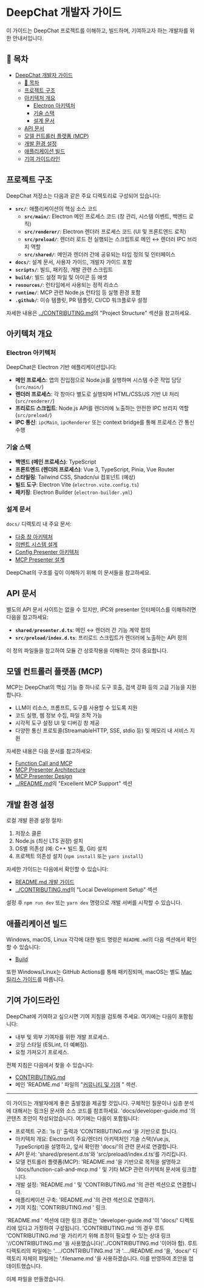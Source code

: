 
# DeepChat 개발자 가이드

이 가이드는 DeepChat 프로젝트를 이해하고, 빌드하며, 기여하고자 하는 개발자를 위한 안내서입니다.

## 📑 목차

- [DeepChat 개발자 가이드](#deepchat-개발자-가이드)
  - [📑 목차](#-목차)
  - [프로젝트 구조](#프로젝트-구조)
  - [아키텍처 개요](#아키텍처-개요)
    - [Electron 아키텍처](#electron-아키텍처)
    - [기술 스택](#기술-스택)
    - [설계 문서](#설계-문서)
  - [API 문서](#api-문서)
  - [모델 컨트롤러 플랫폼 (MCP)](#모델-컨트롤러-플랫폼-mcp)
  - [개발 환경 설정](#개발-환경-설정)
  - [애플리케이션 빌드](#애플리케이션-빌드)
  - [기여 가이드라인](#기여-가이드라인)

## 프로젝트 구조

DeepChat 저장소는 다음과 같은 주요 디렉토리로 구성되어 있습니다:

- **`src/`**: 애플리케이션의 핵심 소스 코드
  - **`src/main/`**: Electron 메인 프로세스 코드 (창 관리, 시스템 이벤트, 백엔드 로직)
  - **`src/renderer/`**: Electron 렌더러 프로세스 코드 (UI 및 프론트엔드 로직)
  - **`src/preload/`**: 렌더러 로드 전 실행되는 스크립트로 메인 ↔ 렌더러 IPC 브리지 역할
  - **`src/shared/`**: 메인과 렌더러 간에 공유되는 타입 정의 및 인터페이스
- **`docs/`**: 설계 문서, 사용자 가이드, 개발자 가이드 포함
- **`scripts/`**: 빌드, 패키징, 개발 관련 스크립트
- **`build/`**: 빌드 설정 파일 및 아이콘 등 애셋
- **`resources/`**: 런타임에서 사용되는 정적 리소스
- **`runtime/`**: MCP 관련 Node.js 런타임 등 실행 환경 포함
- **`.github/`**: 이슈 템플릿, PR 템플릿, CI/CD 워크플로우 설정

자세한 내용은 [../CONTRIBUTING.md](../CONTRIBUTING.md)의 "Project Structure" 섹션을 참고하세요.

## 아키텍처 개요

### Electron 아키텍처

DeepChat은 Electron 기반 애플리케이션입니다:

- **메인 프로세스**: 앱의 진입점으로 Node.js를 실행하며 시스템 수준 작업 담당 (`src/main/`)
- **렌더러 프로세스**: 각 창마다 별도로 실행되며 HTML/CSS/JS 기반 UI 처리 (`src/renderer/`)
- **프리로드 스크립트**: Node.js API를 렌더러에 노출하는 안전한 IPC 브리지 역할 (`src/preload/`)
- **IPC 통신**: `ipcMain`, `ipcRenderer` 또는 context bridge를 통해 프로세스 간 통신 수행

### 기술 스택

- **백엔드 (메인 프로세스)**: TypeScript
- **프론트엔드 (렌더러 프로세스)**: Vue 3, TypeScript, Pinia, Vue Router
- **스타일링**: Tailwind CSS, Shadcn/ui 컴포넌트 (예상)
- **빌드 도구**: Electron Vite (`electron.vite.config.ts`)
- **패키징**: Electron Builder (`electron-builder.yml`)

### 설계 문서

`docs/` 디렉토리 내 주요 문서:

- [다중 창 아키텍처](./multi-window-architecture.md)
- [이벤트 시스템 설계](./event-system-design.md)
- [Config Presenter 아키텍처](./config-presenter-architecture.md)
- [MCP Presenter 설계](./mcp-presenter-design.md)

DeepChat의 구조를 깊이 이해하기 위해 이 문서들을 참고하세요.

## API 문서

별도의 API 문서 사이트는 없을 수 있지만, IPC와 presenter 인터페이스를 이해하려면 다음을 참고하세요:

- **`shared/presenter.d.ts`**: 메인 ↔ 렌더러 간 기능 계약 정의
- **`src/preload/index.d.ts`**: 프리로드 스크립트가 렌더러에 노출하는 API 정의

이 정의 파일들을 참고하여 모듈 간 상호작용을 이해하는 것이 중요합니다.

## 모델 컨트롤러 플랫폼 (MCP)

MCP는 DeepChat의 핵심 기능 중 하나로 도구 호출, 검색 강화 등의 고급 기능을 지원합니다.

- LLM이 리소스, 프롬프트, 도구를 사용할 수 있도록 지원
- 코드 실행, 웹 정보 수집, 파일 조작 가능
- 시각적 도구 설정 UI 및 디버깅 창 제공
- 다양한 통신 프로토콜(StreamableHTTP, SSE, stdio 등) 및 메모리 내 서비스 지원

자세한 내용은 다음 문서를 참고하세요:

- [Function Call and MCP](./function-call-and-mcp.md)
- [MCP Presenter Architecture](./mcp-presenter-architecture.md)
- [MCP Presenter Design](./mcp-presenter-design.md)
- [../README.md](../README.md)의 "Excellent MCP Support" 섹션

## 개발 환경 설정

로컬 개발 환경 설정 절차:

1. 저장소 클론
2. Node.js (최신 LTS 권장) 설치
3. OS별 의존성 (예: C++ 빌드 툴, Git) 설치
4. 프로젝트 의존성 설치 (`npm install` 또는 `yarn install`)

자세한 가이드는 다음에서 확인할 수 있습니다:

- [README.md 개발 가이드](https://github.com/ThinkInAIXYZ/deepchat#%EF%B8%8F-development-guide)
- [../CONTRIBUTING.md](../CONTRIBUTING.md)의 "Local Development Setup" 섹션

설정 후 `npm run dev` 또는 `yarn dev` 명령으로 개발 서버를 시작할 수 있습니다.

## 애플리케이션 빌드

Windows, macOS, Linux 각각에 대한 빌드 명령은 `README.md`의 다음 섹션에서 확인할 수 있습니다:

- [Build](https://github.com/ThinkInAIXYZ/deepchat#build)

또한 Windows/Linux는 GitHub Actions를 통해 패키징되며, macOS는 별도 [Mac 릴리스 가이드](https://github.com/ThinkInAIXYZ/deepchat/wiki/Mac-Release-Guide)를 따릅니다.

## 기여 가이드라인

DeepChat에 기여하고 싶으시면 기여 지침을 검토해 주세요. 여기에는 다음이 포함됩니다:

- 내부 및 외부 기여자를 위한 개발 프로세스.
- 코딩 스타일 (ESLint, 더 예뻐짐).
- 요청 가져오기 프로세스.

전체 지침은 다음에서 찾을 수 있습니다:
- [CONTRIBUTING.md ](/CONTRIBUTING.md )
- 메인 'README.md ' 파일의 "[커뮤니티 및 기여](https://github.com/ThinkInAIXYZ/deepchat#community--contribution) " 섹션.

---

이 가이드는 개발자에게 좋은 출발점을 제공할 것입니다. 구체적인 질문이나 심층 분석에 대해서는 링크된 문서와 소스 코드를 참조하세요. 'docs/developer-guide.md '의 콘텐츠 초안이 작성되었습니다. 여기에는 다음이 포함됩니다:
- 프로젝트 구조: 'ls ()' 출력과 'CONTRIBUTING.md '을 기반으로 합니다.
- 아키텍처 개요: Electron의 주요/렌더러 아키텍처인 기술 스택(Vue.js, TypeScript)을 설명하고, 앞서 확인한 'docs/'의 관련 문서로 연결합니다.
- API 문서: 'shared/present.d.ts'와 'src/preload/index.d.ts'를 가리킵니다.
- 모델 컨트롤러 플랫폼(MCP): 'README.md '을 기반으로 목적을 설명하고 'docs/function-call-and-mcp.md ' 및 기타 MCP 관련 아키텍처 문서에 링크합니다.
- 개발 설정: 'README.md ' 및 'CONTRIBUTING.md '의 관련 섹션으로 연결합니다.
- 애플리케이션 구축: 'README.md '의 관련 섹션으로 연결하기.
- 기여 지침: 'CONTRIBUTING.md ' 링크.

'README.md ' 섹션에 대한 링크 경로는 'developer-guide.md '이 'docs/' 디렉토리에 있다고 가정하여 구성됩니다. 'CONTRIBUTING.md '의 경우 루트 'CONTRIBUTING.md '을 가리키기 위해 조정이 필요할 수 있는 상대 링크 '//CONTRIBUTING.md '을 사용했습니다('../CONTRIBUTING.md '이어야 함). 루트 디렉토리의 파일에는 '..../CONTRIBUTING.md '과 '..../README.md '을, 'docs/' 디렉토리 자체의 파일에는 '.filename.md '을 사용하겠습니다. 이를 반영하여 초안을 업데이트했습니다.

이제 파일을 만들겠습니다.
